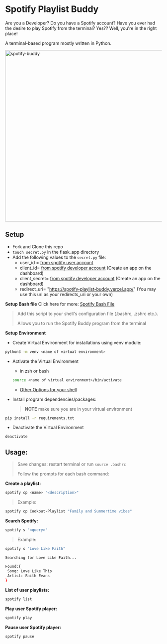 # Spotify Playlist Buddy

Are you a Developer? Do you have a Spotify account? Have you ever had the desire to play Spotify from the terminal? Yes?? Well, you're in the right place! 

A terminal-based program mostly written in Python.

<img src="https://media.giphy.com/media/WjQYG5UBbdtcRzscAC/giphy.gif" width="550px" alt="spotify-buddy"/>

## Setup
- Fork and Clone this repo
- <code>touch secret.py</code> in the flask_app directory
- Add the following values to the <code>secret.py</code> file:
  - user_id = [from spotify user account](https://www.spotify.com/)
  - client_id= [from spotify developer account](https://developer.spotify.com/dashboard/login) (Create an app on the dashboard)
  - client_secret= [from spotify developer account](https://developer.spotify.com/dashboard/login) (Create an app on the dashboard)
  - redirect_uri= "https://spotify-playlist-buddy.vercel.app/" (You may use this uri as your redirects_uri or your own)

**Setup Bash file**
Click here for more: [Spotify Bash File](https://github.com/StefonSimmons/spotify_bash_file)

> Add this script to your shell's configuration file (.bashrc, .zshrc etc.).
> 
> Allows you to run the Spotify Buddy program from the terminal

**Setup Environment**

- Create Virtual Environment for installations using venv module: 
```bash
python3 -m venv <name of virtual environment>
```
- Activate the Virtual Environment
  - in zsh or bash
  ```bash
  source <name of virtual environment>/bin/activate
  ```
  - [Other Options for your shell](https://docs.python.org/3/library/venv.html#module-venv)

- Install program dependencies/packages:
  > **NOTE** make sure you are in your virtual environment
```bash
pip install -r requirements.txt
``` 
- Deactivate the Virtual Environment
```bash
deactivate
```


## Usage:
> Save changes: restart terminal or run <code>source .bashrc</code>
> 
> Follow the prompts for each bash command:

**Create a playlist:**
```bash
spotify cp <name> "<description>"
```
> Example:
```bash
spotify cp Cookout-Playlist "Family and Summertime vibes"
```

**Search Spotify:**
```bash
spotify s "<query>"
```
> Example:
```bash
spotify s "Love Like Faith"

Searching for Love Like Faith...

Found:{
 Song: Love Like This
 Artist: Faith Evans
}
```

**List of user playlists:**
```bash
spotify list
```

**Play user Spotify player:**
```bash
spotify play
```

**Pause user Spotify player:**
```bash
spotify pause
```




